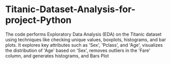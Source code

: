 # Titanic-Dataset-Analysis-for-project-Python
The code performs Exploratory Data Analysis (EDA) on the Titanic dataset using techniques like checking unique values, boxplots, histograms, and bar plots. It explores key attributes such as 'Sex', 'Pclass', and 'Age', visualizes the distribution of 'Age' based on 'Sex', removes outliers in the 'Fare' column, and generates histograms, and Bars Plot
